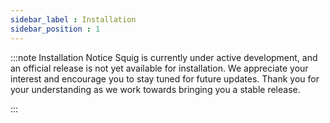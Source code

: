 ```yaml
---
sidebar_label : Installation
sidebar_position : 1
---
```


:::note Installation Notice
Squig is currently under active development, and an official release is not yet available for installation. We appreciate your interest and encourage you to stay tuned for future updates. Thank you for your understanding as we work towards bringing you a stable release.

:::